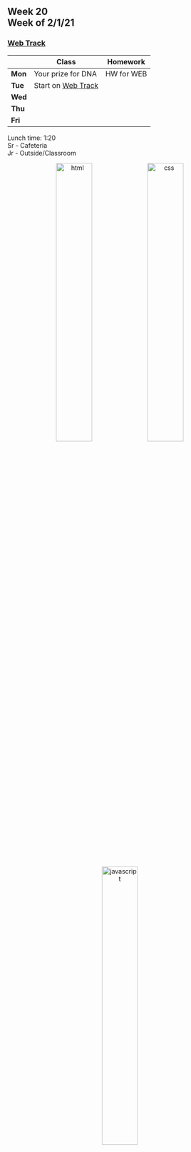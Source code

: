 <meta http-equiv="refresh" content="300"/>

## Week 20<br>Week of 2/1/21

### [Web Track](/ap/curriculum/web)

|         | Class | Homework |
| ------- | ----- | -------- |
| **Mon** | Your prize for DNA | HW for WEB |
| **Tue** | Start on [Web Track](/ap/curriculum/web) |          |
| **Wed** |       |          |
| **Thu** |       |          |
| **Fri** |       |          |

Lunch time: 1:20  
Sr - Cafeteria  
Jr - Outside/Classroom  


<!-- * [W3Schools HTML](https://www.w3schools.com/html)
* [W3Schools CSS](https://www.w3schools.com/css)
* [W3Schools JavaScript](https://www.w3schools.com/js) -->

<div style="text-align:center">
<a href="https://www.w3schools.com/html" target="_blank"><img src="https://cdn.lynda.com/course/170427/170427-637140057855786367-16x9.jpg" alt="html" width="40%"></a> <a href="https://www.w3schools.com/css" target="_blank"><img src="https://cdn.lynda.com/course/5038219/5038219-637115058599403425-16x9.jpg" alt="css" width="40%"></a>
<br><br>
<a href="https://www.w3schools.com/js" target="_blank"><img src="https://cdn.lynda.com/course/574716/574716-636897069669345439-16x9.jpg" alt="javascript" width="40%"></a>
</div>
